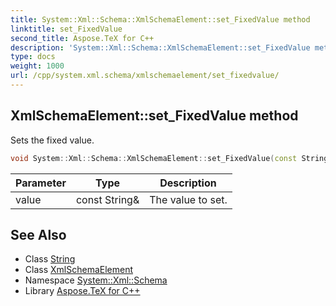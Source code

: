 ```yaml
---
title: System::Xml::Schema::XmlSchemaElement::set_FixedValue method
linktitle: set_FixedValue
second_title: Aspose.TeX for C++
description: 'System::Xml::Schema::XmlSchemaElement::set_FixedValue method. Sets the fixed value in C++.'
type: docs
weight: 1000
url: /cpp/system.xml.schema/xmlschemaelement/set_fixedvalue/
---
```

## XmlSchemaElement::set_FixedValue method


Sets the fixed value.

```cpp
void System::Xml::Schema::XmlSchemaElement::set_FixedValue(const String &value)
```


| Parameter | Type | Description |
| --- | --- | --- |
| value | const String\& | The value to set. |

## See Also

* Class [String](../../../system/string/)
* Class [XmlSchemaElement](../)
* Namespace [System::Xml::Schema](../../)
* Library [Aspose.TeX for C++](../../../)
